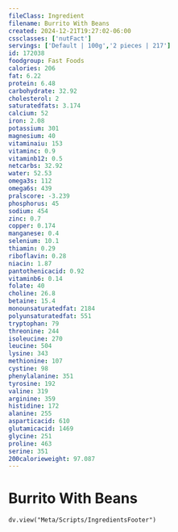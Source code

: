 ```yaml
---
fileClass: Ingredient
filename: Burrito With Beans
created: 2024-12-21T19:27:02-06:00
cssclasses: ['nutFact']
servings: ['Default | 100g','2 pieces | 217']
id: 172038
foodgroup: Fast Foods
calories: 206
fat: 6.22
protein: 6.48
carbohydrate: 32.92
cholesterol: 2
saturatedfats: 3.174
calcium: 52
iron: 2.08
potassium: 301
magnesium: 40
vitaminaiu: 153
vitaminc: 0.9
vitaminb12: 0.5
netcarbs: 32.92
water: 52.53
omega3s: 112
omega6s: 439
pralscore: -3.239
phosphorus: 45
sodium: 454
zinc: 0.7
copper: 0.174
manganese: 0.4
selenium: 10.1
thiamin: 0.29
riboflavin: 0.28
niacin: 1.87
pantothenicacid: 0.92
vitaminb6: 0.14
folate: 40
choline: 26.8
betaine: 15.4
monounsaturatedfat: 2184
polyunsaturatedfat: 551
tryptophan: 79
threonine: 244
isoleucine: 270
leucine: 504
lysine: 343
methionine: 107
cystine: 98
phenylalanine: 351
tyrosine: 192
valine: 319
arginine: 359
histidine: 172
alanine: 255
asparticacid: 610
glutamicacid: 1469
glycine: 251
proline: 463
serine: 351
200calorieweight: 97.087
---
```


# Burrito With Beans

```dataviewjs
dv.view("Meta/Scripts/IngredientsFooter")
```